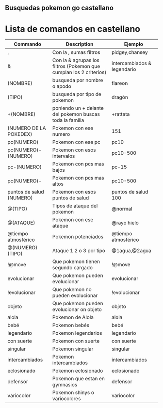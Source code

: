 ## Busquedas pokemon go castellano

# Lista de comandos en castellano

| Commando | Description | Ejemplo |
| --- | --- | --- |
| , | Con la , sumas filtros | pidgey,chansey  |
| & | Con la & agrupas los filtros (Pokemon que cumplan los 2 criterios) |  intercambiados & legendario |
| (NOMBRE) | busqueda por nombre o apodo | flareon |
| (TIPO) | busqueda por tipo de pokemon | dragón |
| +(NOMBRE) | poniendo un + delante del pokemon buscas toda la familia | +rattata |
| (NUMERO DE LA POKEDEX) | Pokemon con ese numero | 151 |
| pc(NUMERO) | Pokemon con ese pc | pc10 |
| pc(NUMERO)-(NUMERO) | Pokemon con esos intervalos | pc10-500 |
| pc-(NUMERO) | Pokemon con pcs mas bajos | pc-15 |
| pc(NUMERO)- | Pokemon con pcs mas altos | pc10-500 |
| puntos de salud (NUMERO) | Pokemon con esos puntos de salud | puntos de salud 100 |
| @(TIPO) | Tipos de ataque del pokemon | @normal |
| @(ATAQUE) | Pokemon con ese ataque | @rayo hielo |
| @tiempo atmosférico  | Pokemon potenciados | @tiempo atmosférico |
| @(NUMERO)(TIPO)  | Ataque 1 2 o 3 por tipo | @1agua,@2agua |
| !@move  | Que pokemon tienen segundo cargado | !@move |
| evolucionar  | Que pokemon pueden evolucionar | evolucionar |
| !evolucionar  | Que pokemon no pueden evolucionar | !evolucionar |
| objeto  | Que pokemon pueden evolucionar on objeto | objeto |
| alola  | Pokemon de Alola | alola |
| bebé  | Pokemon bebés | bebé |
| legendario  | Pokemon legendarios | legendario |
| con suerte  | Pokemon con suerte | con suerte |
| singular  | Pokemon singular | singular |
| intercambiados  | Pokemon intercambiados | intercambiados |
| eclosionado  | Pokemon eclosionado | eclosionado |
| defensor  | Pokemon que estan en gymnasios | defensor |
| variocolor  | Pokemon shinys o variocolores | variocolor |

